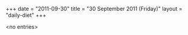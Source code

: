 +++
date = "2011-09-30"
title = "30 September 2011 (Friday)"
layout = "daily-diet"
+++

\<no entries\>